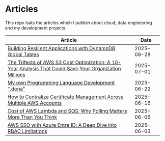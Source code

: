 # Articles

This repo lsats the articles which I publish about cloud, data engineering and my development projects

| Article | Date |
|---------|------|
| [Building Resilient Applications with DynamoDB Global Tables](https://www.linkedin.com/feed/update/urn:li:ugcPost:7366919653454979073/) | 2025-08-28 |
| [The Trifecta of AWS S3 Cost Optimization: A 10-Year Analysis That Could Save Your Organization Millions](https://www.linkedin.com/feed/update/urn:li:activity:7345914284599562242/) | 2025-07-01 |
| [My own Programming Language Development ".dena"](https://www.linkedin.com/feed/update/urn:li:activity:7342489601300643840/) | 2025-06-22 |
| [How to Centralize Certificate Management Across Multiple AWS Accounts](https://www.linkedin.com/feed/update/urn:li:ugcPost:7340286728261271552/) | 2025-06-16 |
| [Cost of AWS Lambda and SQS: Why Polling Matters More Than You Think](https://www.linkedin.com/feed/update/urn:li:ugcPost:7336869798762504192/) | 2025-06-06 |
| [AWS SSO with Azure Entra ID: A Deep Dive into RBAC Limitations](https://www.linkedin.com/feed/update/urn:li:ugcPost:7335777699170287616/) | 2025-06-03 |

